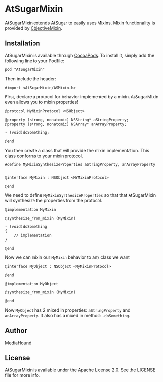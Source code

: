 # AtSugarMixin

AtSugarMixin extends [AtSugar](https://github.com/MediaHound/AtSugar) to easily uses Mixins. Mixin functionality is provided by [ObjectiveMixin](https://github.com/vl4dimir/ObjectiveMixin).

## Installation

AtSugarMixin is available through [CocoaPods](http://cocoapods.org). To install
it, simply add the following line to your Podfile:

    pod "AtSugarMixin"

Then include the header:

```objc
#import <AtSugarMixin/ASMixin.h>
```

First, declare a protocol for behavior implemented by a mixin. AtSugarMixin even allows you to mixin properties!

```objc
@protocol MyMixinProtocol <NSObject>

@property (strong, nonatomic) NSString* aStringProperty;
@property (strong, nonatomic) NSArray* anArrayProperty;

- (void)doSomething;

@end
```

You then create a class that will provide the mixin implementation. This class conforms to your mixin protocol.

```objc
#define MyMixinSynthesizeProperties aStringProperty, anArrayProperty


@interface MyMixin : NSObject <MYMixinProtocol>

@end
```

We need to define `MyMixinSynthesizeProperties` so that that AtSugarMixin will synthesize the properties from the protocol.

```objc
@implementation MyMixin

@synthesize_from_mixin (MyMixin)

- (void)doSomething
{
    // implementation
}

@end
```

Now we can mixin our `MyMixin` behavior to any class we want.

```objc
@interface MyObject : NSObject <MyMixinProtocol>

@end

@implementation MyObject

@synthesize_from_mixin (MyMixin)

@end
```

Now `MyObject` has 2 mixed in properties: `aStringProperty` and `anArrayProperty`. It also has a mixed in method: `-doSomething`.

## Author

MediaHound

## License

AtSugarMixin is available under the Apache License 2.0. See the LICENSE file for more info.

